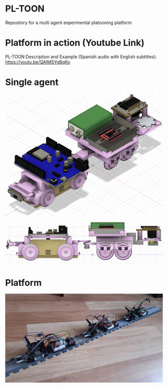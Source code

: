 # PL-TOON
Repository for a multi agent experimental platooning platform 

# Platform in action (Youtube Link)
PL-TOON Description and Example (Spanish audio with English subtitles):
https://youtu.be/QAIMSYgBqKo

# Single agent
![Single Agent 3D](/fusion360_images/angle.png)


![Single Agent 3D side](/fusion360_images/side%20view.png)

# Platform 
![Many agents real](/fusion360_images/many.jpg)
